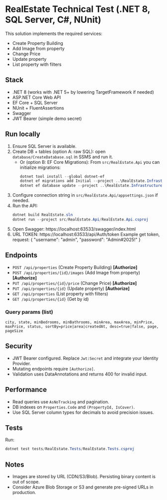 # RealEstate Technical Test (.NET 8, SQL Server, C#, NUnit)

This solution implements the required services:

- Create Property Building
- Add Image from property
- Change Price
- Update property
- List property with filters

## Stack

- .NET 8 (works with .NET 5+ by lowering TargetFramework if needed)
- ASP.NET Core Web API
- EF Core + SQL Server
- NUnit + FluentAssertions
- Swagger
- JWT Bearer (simple demo secret)

## Run locally

1. Ensure SQL Server is available.
2. Create DB + tables (option A: raw SQL): open `database/CreateDatabase.sql` in SSMS and run it.
   - Or (option B: EF Core Migrations): From `src/RealEstate.Api` you can initialize migrations:
     ```powershell
     dotnet tool install --global dotnet-ef
     dotnet ef migrations add Initial --project ..\RealEstate.Infrastructure --startup-project .
     dotnet ef database update --project ..\RealEstate.Infrastructure --startup-project .
     ```
3. Configure connection string in `src/RealEstate.Api/appsettings.json` if needed.
4. Run the API:
   ```powershell
   dotnet build RealEstate.sln
   dotnet run --project src/RealEstate.Api/RealEstate.Api.csproj
   ```
5. Open Swagger: https://localhost:63533/swagger/index.html
6. URL TOKEN: https://localhost:63533/api/Auth/token
   Example get token, request: {
  "username": "admin",
  "password": "Admin#2025!"
}

## Endpoints

- `POST /api/properties` (Create Property Building) **[Authorize]**
- `POST /api/properties/{id}/images` (Add Image from property) **[Authorize]**
- `PUT /api/properties/{id}/price` (Change Price) **[Authorize]**
- `PUT /api/properties/{id}` (Update property) **[Authorize]**
- `GET /api/properties` (List property with filters)
- `GET /api/properties/{id}` (Get by id)

### Query params (list)

`city, state, minBedrooms, minBathrooms, minArea, maxArea, minPrice, maxPrice, status, sortBy=price|area|createdAt, desc=true|false, page, pageSize`

## Security

- JWT Bearer configured. Replace `Jwt:Secret` and integrate your Identity Provider.
- Mutating endpoints require `[Authorize]`.
- Validation uses DataAnnotations and returns 400 for invalid input.

## Performance

- Read queries use `AsNoTracking` and pagination.
- DB indexes on `Properties.Code` and `(PropertyId, IsCover)`.
- Use SQL Server column types for decimals to avoid precision issues.

## Tests

Run:
```powershell
dotnet test tests/RealEstate.Tests/RealEstate.Tests.csproj
```

## Notes

- Images are stored by URL (CDN/S3/Blob). Persisting binary content is out of scope.
- Consider Azure Blob Storage or S3 and generate pre-signed URLs in production.
